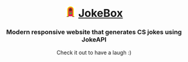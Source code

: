 
<div align="center">
  <h1>
    <img src="src/logo.png" alt="JokeBox Icon" height="28px">
    <a href="https://maggyprotasio.github.io/JokeBox/">JokeBox</a>
  </h1>
  <h3>Modern responsive website that generates CS jokes using JokeAPI</h3>
  <p>Check it out to have a laugh :) </p>
</div>
